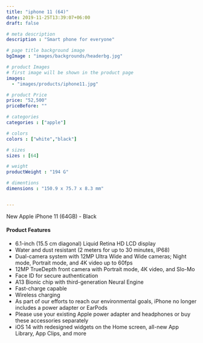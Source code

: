 ```yaml
---
title: "iphone 11 (64)"
date: 2019-11-25T13:39:07+06:00
draft: false

# meta description
description : "Smart phone for everyone"

# page title background image
bgImage : "images/backgrounds/headerbg.jpg"

# product Images
# first image will be shown in the product page
images:
  - "images/products/iphone11.jpg"

# product Price
price: "52,500"
priceBefore: ""

# categories
categories : ["apple"]

# colors 
colors : ["white","black"]

# sizes
sizes : [64]

# weight
productWeight : "194 G"

# dimentions
dimensions : "150.9 x 75.7 x 8.3 mm"


---
```


New Apple iPhone 11 (64GB) - Black



#### Product Features

* 6.1-inch (15.5 cm diagonal) Liquid Retina HD LCD display
* Water and dust resistant (2 meters for up to 30 minutes, IP68)
* Dual-camera system with 12MP Ultra Wide and Wide cameras; Night mode, Portrait mode, and 4K video up to 60fps
* 12MP TrueDepth front camera with Portrait mode, 4K video, and Slo-Mo
* Face ID for secure authentication
* A13 Bionic chip with third-generation Neural Engine
* Fast-charge capable
* Wireless charging
* As part of our efforts to reach our environmental goals, iPhone no longer includes a power adapter or EarPods
* Please use your existing Apple power adapter and headphones or buy these accessories separately
* iOS 14 with redesigned widgets on the Home screen, all-new App Library, App Clips, and more